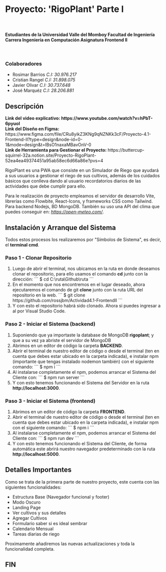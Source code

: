 # Proyecto: 'RigoPlant' Parte I
<br><h4>
Estudiantes de la Universidad Valle del Momboy
Facultad de Ingeniería
Carrera Ingeniería en Computación
Asignatura Frontend II
</h4>
<br>
<h3>Colaboradores
</h3>
<ul>
<li>Rosimar Barrios  <i>C.I: 30.976.217</i></li>
<li>Cristian Rangel  <i>C.I: 31.898.075</i></li>
<li>Javier Olivar  <i>C.I: 30.737.648</i></li>
<li>José Marquéz  <i>C.I: 28.206.881</i></li>
</ul>


<h2>Descripción</h2>
<b>Link del video explicativo: https://www.youtube.com/watch?v=hPbT-6pyuoI</b><br>
<b>Link del Diseño en Figma:</b> https://www.figma.com/file/CRu8yikZ3KNg9qNZNKk3cF/Proyecto-4.1-Frontend-II?type=design&node-id=0-1&mode=design&t=IBsO1naxaMBavOnV-0<br>
<b>Link de Herramienta para Gestionar el Proyecto:</b> https://buttercup-squirrel-32a.notion.site/Proyecto-RigoPlant-52ea4ea49374451a95ab58ec6d66a86e?pvs=4<br>

RigoPlant es una PWA que consiste en un Simulador de Riego que ayudará a sus usuarios a gestionar el riego de sus cultivos, además de los cuidados básicos que conlleva dando al usuario recordatorios diarios de las actividades que debe cumplir para ello.

Para le realización de proyecto empleamos el servidor de desarrollo Vite, librerías como Flowbite, React-Icons, y frameworks CSS como Tailwind. Para backend Nodejs, BD MongoDB. También su uso una API del clima que puedes conseguir en: <i>https://open-meteo.com/</i>.


<h2>Instalación y Arranque del Sistema</h2>
Todos estos procesos los realizaremos por "Símbolos de Sistema", es decir, el <b>terminal cmd</b>.

<h3>Paso 1 - Clonar Repositorio</h3>
<ol>
	<li>Luego de abrir el terminal, nos ubicamos en la ruta en donde deseamos clonar el repositorio, para ello usamos el comando <b>cd</b> junto con la dirección:
	```
	$ cd C:\ruta\Github\ruta
	```</li>
	<li>En el momento que nos encontremos en el lugar deseado, ahora ejecutaremos el comando de git <b>clone</b> junto con la ruta URL del repositorio en la web.
	```
	$ git clone https://github.com/rossjbm/Actividad4.1-FrontendII
	```</li> 
	<li>Y con esto el repositorio habrá sido clonado. Ahora si puedes ingresar a al por Visual Studio Code.</li>
</ol>
<h3>Paso 2 - Iniciar el Sistema (backend)</h3>
<ol>
	<li>Suponiendo que ya importaste la database de MongoDB <b>rigoplant</b>; y que a su vez ya abriste el servidor de MongoDB</li>
	<li>Abrimos en un editor de código la carpeta <b>BACKEND</b>.</li>
	<li>Abrir el terminal de nuestro editor de código o desde el terminal (ten en cuenta que debes estar ubicado en la carpeta indicada), e instalar npm (importante que tengas instalado nodemon también) con el siguiente comando:
	```
	$ npm i
	```</li> 
	<li>Al instalarse completamente el npm, podemos arrancar el Sistema del Cliente con:
	```
	$ npm run server
	```</li> 
	<li>Y con esto tenemos funcionando el Sistema del Servidor en la ruta <b>http://localhost:3000</b>.</li>
</ol>
<h3>Paso 3 - Iniciar el Sistema (frontend)</h3>
<ol>
	<li>Abrimos en un editor de código la carpeta <b>FRONTEND</b>.</li>
	<li>Abrir el terminal de nuestro editor de código o desde el terminal (ten en cuenta que debes estar ubicado en la carpeta indicada), e instalar npm con el siguiente comando:
	```
	$ npm i
	```</li> 
	<li>Al instalarse completamente el npm, podemos arrancar el Sistema del Cliente con:
	```
	$ npm run dev
	```</li> 
	<li>Y con esto tenemos funcionando el Sistema del Cliente, de forma automática este abrirá nuestro navegador predeterminado con la ruta <b>http://localhost:5000</b>.</li>
</ol>

<h2>Detalles Importantes</h2>
Como se trata de la primera parte de nuestro proyecto, este cuenta con las siguientes funcionalidades:
<ul>
<li>Estructura Base (Navegador funcional y footer)</li>
<li>Modo Oscuro</li>
<li>Landing Page</li>
<li>Ver cultivos y sus detalles</li>
<li>Agregar Cultivos</li>
<li>Formulario saber si es ideal sembrar</li>
<li>Calendario Mensual</li>
<li>Tareas diarias de riego</li>
</ul>

Proximamente añadiremos las nuevas actualizaciones y toda la funcionalidad completa.


<h2>FIN</h2>
